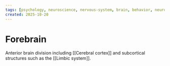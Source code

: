 ```yaml
---
tags: [psychology, neuroscience, nervous-system, brain, behavior, neurotransmitters]
created: 2025-10-20
---
```

# Forebrain

Anterior brain division including [[Cerebral cortex]] and subcortical structures such as the [[Limbic system]].
